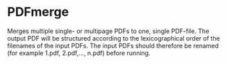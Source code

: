 # PDFmerge

Merges multiple single- or multipage PDFs to one, single PDF-file. 
The output PDF will be structured according to the lexicographical order of the filenames of the input PDFs.
The input PDFs should therefore be renamed (for example 1.pdf, 2.pdf,..., n.pdf) before running.
